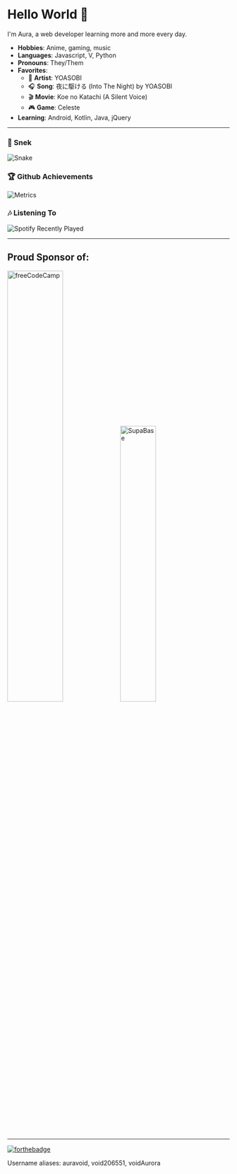 # Hello World 👋

I'm Aura, a web developer learning more and more every day. 

*   **Hobbies**: Anime, gaming, music
*   **Languages**: Javascript, V, Python
*   **Pronouns**: They/Them
*   **Favorites**:
    *   🎤 **Artist**: YOASOBI
    *   🎧 **Song**: 夜に駆ける (Into The Night) by YOASOBI
    *   🎬 **Movie**: Koe no Katachi (A Silent Voice)
    *   🎮 **Game**: Celeste
*   **Learning**: Android, Kotlin, Java, jQuery

* * *

### 🐍 Snek

![Snake](https://raw.githubusercontent.com/auravoid/auravoid/output/github-contribution-grid-snake.svg)

### 🏆 Github Achievements

![Metrics](https://metrics.lecoq.io/auravoid?template=classic&amp;base.header=0&amp;base.activity=0&amp;base.community=0&amp;base.repositories=0&amp;base.metadata=0&amp;achievements=1&amp;achievements.threshold=C&amp;achievements.secrets=true&amp;achievements.display=compact&amp;achievements.limit=0&amp;config.timezone=America%2FNew_York)

### 🎶 Listening To

![Spotify Recently Played](https://spotify-recently-played-readme.vercel.app/api?user=jaycool090)

* * *

## Proud Sponsor of:
<img src="http://cdn.auravoid.dev/images/sponsor/freecodecamp.png" alt="freeCodeCamp" width="50%">
<img src="http://cdn.auravoid.dev/images/sponsor/supabase.png" alt="SupaBase" width="40%">

***

[![forthebadge](https://forthebadge.com/images/badges/it-works-why.svg)](https://forthebadge.com)

Username aliases: auravoid, void206551, voidAurora
